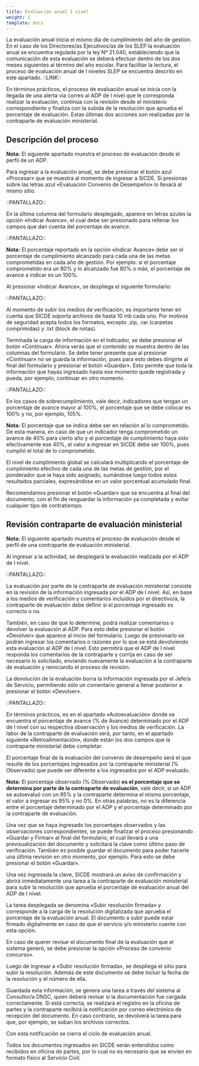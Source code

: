 ```yaml
---
title: Evaluación anual I nivel
weight: 1
template: docs
---
```

La evaluación anual inicia el mismo día de cumplimiento del año de gestión. 
En el caso de los Directores/as Ejecutivos/as de los SLEP la evaluación anual se encuentra regulada por la ley Nº 21.040, estableciendo que la comunicación de esta evaluación se deberá efectuar dentro de los dos meses siguientes al término del año escolar. Para facilitar la lectura, el proceso de evaluación anual de I niveles SLEP se encuentra descrito en este apartado. ::LINK::

En términos prácticos, el proceso de evaluación anual se inicia con la llegada de una alerta vía correo al ADP de I nivel que le corresponda realizar la evaluación, continúa con la revisión desde el ministerio correspondiente y finaliza con la subida de la resolución que aprueba el porcentaje de evaluación. Estas últimas dos acciones son realizadas por la contraparte de evaluación ministerial.

## Descripción del proceso
<div class="note">
  <strong>Nota:</strong> 
  El siguiente apartado muestra el proceso de evaluación desde el perfil de un ADP.
</div>

Para ingresar a la evaluación anual, se debe presionar el botón azul «Procesar» que se muestra al momento de ingresar a SICDE. Si presionas sobre las letras azul «Evaluación Convenio de Desempeño» lo llevará al mismo sitio.

::PANTALLAZO::

En la última columna del formulario desplegado, aparece en letras azules la opción «Indicar Avance», el cual debe ser presionado para rellenar los campos que dan cuenta del porcentaje de avance.

::PANTALLAZO::

<div class="note"><strong>Nota:</strong> El porcentaje reportado en la opción «Indicar Avance» debe ser el porcentaje de cumplimiento alcanzado para cada una de las metas comprometidas en cada año de gestión. Por ejemplo: si el porcentaje comprometido era un 80% y lo alcanzado fue 80% o más, el porcentaje de avance a indicar es un 100%. </div>

Al presionar «Indicar Avance», se despliega el siguiente formulario:

::PANTALLAZO::

Al momento de subir los medios de verificación, es importante tener en cuenta que SICDE soporta archivos de hasta 10 mb cada uno. Por motivos de seguridad acepta todos los formatos, excepto .zip, .rar (carpetas comprimidas) y .txt (block de notas).

Terminada la carga de información en el indicador, se debe presionar el botón «Continuar». Ahora verás que el contenido se muestra dentro de las columnas del formulario.
Se debe tener presente que al presionar «Continuar» no se guarda la información, pues para esto debes dirigirte al final del formulario y presionar el botón «Guardar». Esto permite que toda la información que hayas ingresado hasta ese momento quede registrada y pueda, por ejemplo, continuar en otro momento.

::PANTALLAZO::

En los casos de sobrecumplimiento, vale decir, indicadores que tengan un porcentaje de avance mayor al 100%, el porcentaje que se debe colocar es 100% y no, por ejemplo, 105%. 

<div class="note"><strong>Nota:</strong> El porcentaje que se indica debe ser en relación al lo comprometido. De esta manera, en caso de que un indicador tenga comprometido un avance de 40% para cierto año y el porcentaje de cumplimiento haya sido efectivamente ese 40%, el valor a ingresar en SICDE debe ser 100%, pues cumplió el total de lo comprometido. </div>

El nivel de cumplimiento global se calculará multiplicando el porcentaje de cumplimiento efectivo de cada una de las metas de gestión, por el ponderador que le haya sido asignado, sumándose luego todos estos resultados parciales, expresándose en un valor porcentual acumulado final.

Recomendamos presionar el botón «Guardar» que se encuentra al final del documento, con el fin de resguardar la información ya completada y evitar cualquier tipo de contratiempo.

## Revisión contraparte de evaluación ministerial
<div class="note"><strong>Nota:</strong> El siguiente apartado muestra el proceso de evaluación desde el perfil de una contraparte de evaluación ministerial. </div>

Al ingresar a la actividad, se desplegará la evaluación realizada por el ADP de I nivel.

::PANTALLAZO::

La evaluación por parte de la contraparte de evaluación ministerial consiste en la revisión de la información ingresada por el ADP de I nivel. Así, en base a los medios de verificación y comentarios incluidos por el directivo/a, la contraparte de evaluación debe definir si el porcentaje ingresado es correcto o no. 

También, en caso de que lo determine, podrá realizar comentarios o devolver la evaluación al ADP. Para esto debe presionar el botón «Devolver» que aparece al inicio del formulario. Luego de presionarlo se podrán ingresar los comentarios o razones por lo que se está devolviendo esta evaluación al ADP de I nivel. Esto permitirá que el ADP de I nivel responda los comentarios de la contraparte y corrija en caso de ser necesario lo solicitado, enviando nuevamente la evaluación a la contraparte de evaluación y reiniciando el proceso de revisión.

La devolución de la evaluación borra la información ingresada por el Jefe/a de Servicio, permitiendo sólo un comentario general a llenar posterior a presionar el botón «Devolver».

::PANTALLAZO::

En términos prácticos, es en el apartado «Autoevaluación» donde se encuentra el porcentaje de avance (% de Avance) determinado por el ADP de I nivel con su respectiva observación y los medios de verificación. 
La labor de la contraparte de evaluación será, por tanto, en el apartado siguiente «Retroalimentación», donde están los dos campos que la contraparte ministerial debe completar.

El porcentaje final de la evaluación del convenio de desempeño será el que resulte de los porcentajes ingresados por la contraparte ministerial (% Observado) que puede ser diferente a los ingresados por el ADP evaluado.

<div class="important">
  <strong>Nota:</strong> 
  El porcentaje observado (% Observado) <strong>es el porcentaje que se determina por parte de la contraparte de evaluación</strong>, vale decir, si un ADP se autoevaluó con un 95% y la contraparte determina el mismo porcentaje, el valor a ingresar es 95% y no 0%. En otras palabras, no es la diferencia entre el porcentaje determinado por el ADP y el porcentaje determinado por la contraparte de evaluación.
</div>

Una vez que se haya ingresado los porcentajes observados y las observaciones correspondientes, se puede finalizar el proceso presionando «Guardar y Firmar» al final del formulario, el cual llevará a una previsualización del documento y solicitará la clave como último paso de verificación. También es posible guardar el documento para poder hacerle una última revisión en otro momento, por ejemplo. Para esto se debe presionar el botón «Guardar».

Una vez ingresada la clave, SICDE mostrará un aviso de confirmación y abrirá inmediatamente una tarea a la contraparte de evaluación ministerial para subir la resolución que aprueba el porcentaje de evaluación anual del ADP de I nivel.

La tarea desplegada se denomina «Subir resolución firmada» y corresponde a la carga de la resolución digitalizada que aprueba el porcentaje de la evaluación anual. El documento a subir puede estar firmado digitalmente en caso de que el servicio y/o ministerio cuente con esta opción.

En caso de querer revisar el documento final de la evaluación que el sistema generó, se debe presionar la opción «Proceso de convenio concurso».

Luego de ingresar a «Subir resolución firmada», se despliega el sitio para subir la resolución. Además de este documento se debe incluir la fecha de la resolución y el número de ella.

Guardada esta información, se genera una tarea a través del sistema al Consultor/a DNSC, quien deberá revisar si la documentación fue cargada correctamente. Si está correcta, se realizará el registro en la oficina de partes y la contraparte recibirá la notificación por correo electrónico de recepción del documento. En caso contrario, se devolverá la tarea para que, por ejemplo, se suban los archivos correctos.

Con esta notificación se cierra el ciclo de evaluación anual.

Todos los documentos ingresados en SICDE serán entendidos como recibidos en oficina de partes, por lo cual no es necesario que se envíen en formato físico al Servicio Civil.